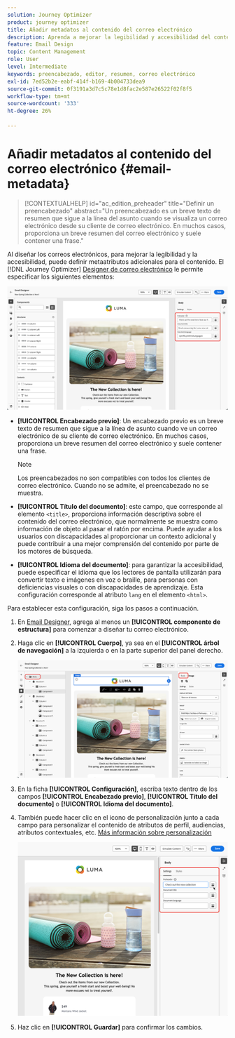 ```yaml
---
solution: Journey Optimizer
product: journey optimizer
title: Añadir metadatos al contenido del correo electrónico
description: Aprenda a mejorar la legibilidad y accesibilidad del contenido del correo electrónico con los metadatos en Journey Optimizer
feature: Email Design
topic: Content Management
role: User
level: Intermediate
keywords: preencabezado, editor, resumen, correo electrónico
exl-id: 7ed52b2e-eabf-414f-b169-4b004733dea9
source-git-commit: 0f3191a3d7c5c78e1d8fac2e587e26522f02f8f5
workflow-type: tm+mt
source-wordcount: '333'
ht-degree: 26%

---
```


# Añadir metadatos al contenido del correo electrónico {#email-metadata}

>[!CONTEXTUALHELP]
>id="ac_edition_preheader"
>title="Definir un preencabezado"
>abstract="Un preencabezado es un breve texto de resumen que sigue a la línea del asunto cuando se visualiza un correo electrónico desde su cliente de correo electrónico. En muchos casos, proporciona un breve resumen del correo electrónico y suele contener una frase."

Al diseñar los correos electrónicos, para mejorar la legibilidad y la accesibilidad, puede definir metaatributos adicionales para el contenido. El [!DNL Journey Optimizer] [Designer de correo electrónico](get-started-email-design.md) le permite especificar los siguientes elementos:

![](assets/email_body_settings_ex.png)

* **[!UICONTROL Encabezado previo]**: Un encabezado previo es un breve texto de resumen que sigue a la línea de asunto cuando ve un correo electrónico de su cliente de correo electrónico. En muchos casos, proporciona un breve resumen del correo electrónico y suele contener una frase.

  >[!NOTE]
  >
  >Los preencabezados no son compatibles con todos los clientes de correo electrónico. Cuando no se admite, el preencabezado no se muestra.

* **[!UICONTROL Título del documento]**: este campo, que corresponde al elemento `<title>`, proporciona información descriptiva sobre el contenido del correo electrónico, que normalmente se muestra como información de objeto al pasar el ratón por encima. Puede ayudar a los usuarios con discapacidades al proporcionar un contexto adicional y puede contribuir a una mejor comprensión del contenido por parte de los motores de búsqueda.

* **[!UICONTROL Idioma del documento]**: para garantizar la accesibilidad, puede especificar el idioma que los lectores de pantalla utilizarán para convertir texto e imágenes en voz o braille, para personas con deficiencias visuales o con discapacidades de aprendizaje. Esta configuración corresponde al atributo `lang` en el elemento `<html>`.

Para establecer esta configuración, siga los pasos a continuación.

1. En [Email Designer](content-from-scratch.md), agrega al menos un **[!UICONTROL componente de estructura]** para comenzar a diseñar tu correo electrónico.

1. Haga clic en **[!UICONTROL Cuerpo]**, ya sea en el **[!UICONTROL árbol de navegación]** a la izquierda o en la parte superior del panel derecho.

   ![](assets/email_body.png)

1. En la ficha **[!UICONTROL Configuración]**, escriba texto dentro de los campos **[!UICONTROL Encabezado previo]**, **[!UICONTROL Título del documento]** o **[!UICONTROL Idioma del documento]**.

1. También puede hacer clic en el icono de personalización junto a cada campo para personalizar el contenido de atributos de perfil, audiencias, atributos contextuales, etc. [Más información sobre personalización](../personalization/personalization-build-expressions.md)

   ![](assets/email_body_settings.png)

1. Haz clic en **[!UICONTROL Guardar]** para confirmar los cambios.